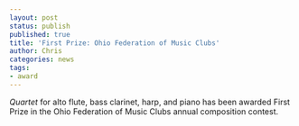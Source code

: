 ```yaml
---
layout: post
status: publish
published: true
title: 'First Prize: Ohio Federation of Music Clubs'
author: Chris
categories: news
tags:
- award
---
```

*Quartet* for alto flute, bass clarinet, harp, and piano has been awarded First Prize in the Ohio Federation of Music Clubs annual composition contest.
